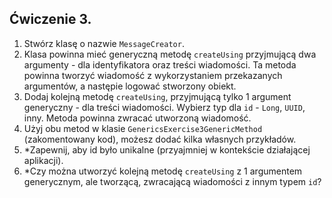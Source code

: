 ## Ćwiczenie 3.

1. Stwórz klasę o nazwie `MessageCreator`.
2. Klasa powinna mieć generyczną metodę `createUsing` przyjmującą dwa argumenty -
   dla identyfikatora oraz treści wiadomości. Ta metoda powinna tworzyć wiadomość
   z wykorzystaniem przekazanych argumentów, a następie logować stworzony obiekt.
3. Dodaj kolejną metodę `createUsing`, przyjmującą tylko 1 argument generyczny -
   dla treści wiadomości. Wybierz typ dla `id` - `Long`, `UUID`, inny.
   Metoda powinna zwracać utworzoną wiadomość.
4. Użyj obu metod w klasie `GenericsExercise3GenericMethod` (zakomentowany kod),
   możesz dodać kilka własnych przykładów.
5. *Zapewnij, aby id było unikalne (przyajmniej w kontekście działającej aplikacji).
6. *Czy można utworzyć kolejną metodę `createUsing` z 1 argumentem generycznym,
   ale tworzącą, zwracającą wiadomości z innym typem `id`? 